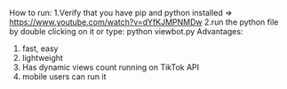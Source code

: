   How to run: 
  1.Verify that you have pip and python installed => https://www.youtube.com/watch?v=dYfKJMPNMDw
  2.run the python file by double clicking on it or type: python viewbot.py
  Advantages: 
  1.  fast, easy
  2.  lightweight
  3.  Has dynamic views count running on TikTok API
  4.  mobile users can run it
